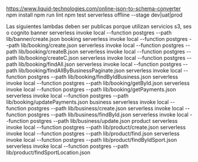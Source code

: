 https://www.liquid-technologies.com/online-json-to-schema-converter
npm install
npm run lint
npm test
serverless offline --stage dev|uat|prod

Las siguientes lambdas deben ser publicas porque utilizan servicios s3, ses o cognito
banner
serverless invoke local --function postgres --path lib/banner/create.json
booking
serverless invoke local --function postgres --path lib/booking/create.json
serverless invoke local --function postgres --path lib/booking/createB.json
serverless invoke local --function postgres --path lib/booking/createC.json
serverless invoke local --function postgres --path lib/booking/findAll.json
serverless invoke local --function postgres --path lib/booking/findAllByBusinessPaginate.json
serverless invoke local --function postgres --path lib/booking/findByIdBusiness.json
serverless invoke local --function postgres --path lib/booking/getById.json
serverless invoke local --function postgres --path lib/booking/getPayments.json
serverless invoke local --function postgres --path lib/booking/updatePayments.json
business
serverless invoke local --function postgres --path lib/business/create.json
serverless invoke local --function postgres --path lib/business/findById.json
serverless invoke local --function postgres --path lib/business/update.json
product
serverless invoke local --function postgres --path lib/product/create.json
serverless invoke local --function postgres --path lib/product/find.json
serverless invoke local --function postgres --path lib/product/findByIdSport.json
serverless invoke local --function postgres --path lib/product/findSportLocation.json
